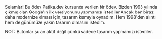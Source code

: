 Selamlar! Bu ödev Patika.dev kursunda verilen bir ödev. Bizden 1998 yılında çıkmış olan Google'ın ilk versiyonunu yapmamızı istediler 
Ancak ben biraz daha modernize olması için, tasarım kısmıyla oynadım. Hem 1998'den alıntı hem de günümüze yakın tasarım olmasını istedim.


NOT: Butonlar şu an aktif değil çünkü sadece tasarım yapmamızı istediler.
